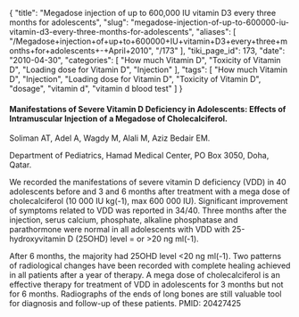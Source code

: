{
    "title": "Megadose injection of up to 600,000 IU vitamin D3 every three months for adolescents",
    "slug": "megadose-injection-of-up-to-600000-iu-vitamin-d3-every-three-months-for-adolescents",
    "aliases": [
        "/Megadose+injection+of+up+to+600000+IU+vitamin+D3+every+three+months+for+adolescents+-+April+2010",
        "/173"
    ],
    "tiki_page_id": 173,
    "date": "2010-04-30",
    "categories": [
        "How much Vitamin D",
        "Toxicity of Vitamin D",
        "Loading dose for Vitamin D",
        "Injection"
    ],
    "tags": [
        "How much Vitamin D",
        "Injection",
        "Loading dose for Vitamin D",
        "Toxicity of Vitamin D",
        "dosage",
        "vitamin d",
        "vitamin d blood test"
    ]
}


#### Manifestations of Severe Vitamin D Deficiency in Adolescents: Effects of Intramuscular Injection of a Megadose of Cholecalciferol.

Soliman AT, Adel A, Wagdy M, Alali M, Aziz Bedair EM.

Department of Pediatrics, Hamad Medical Center, PO Box 3050, Doha, Qatar.

We recorded the manifestations of severe vitamin D deficiency (VDD) in 40 adolescents before and 3 and 6 months after treatment with a mega dose of cholecalciferol (10 000 IU kg(-1), max 600 000 IU). Significant improvement of symptoms related to VDD was reported in 34/40. Three months after the injection, serus calcium, phosphate, alkaline phosphatase and parathormone were normal in all adolescents with VDD with 25-hydroxyvitamin D (25OHD) level = or >20 ng ml(-1). 

After 6 months, the majority had 25OHD level <20 ng ml(-1). Two patterns of radiological changes have been recorded with complete healing achieved in all patients after a year of therapy. A mega dose of cholecalciferol is an effective therapy for treatment of VDD in adolescents for 3 months but not for 6 months. Radiographs of the ends of long bones are still valuable tool for diagnosis and follow-up of these patients. PMID: 20427425